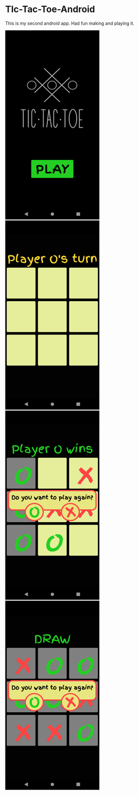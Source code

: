 # TIc-Tac-Toe-Android

This is my second android app. Had fun making and playing it.

<img src="Screenshot_1639749790.png" width="300" height="600">

<img src="Screenshot_1639749799.png" width="300" height="600">

<img src="Screenshot_1639749813.png" width="300" height="600">

<img src="Screenshot_1639749842.png" width="300" height="600">

